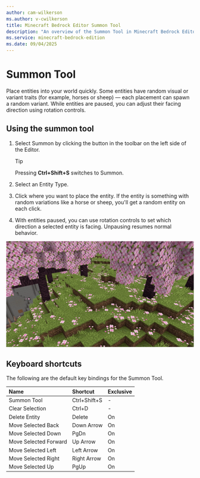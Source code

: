 ```yaml
---
author: cam-wilkerson
ms.author: v-cwilkerson
title: Minecraft Bedrock Editor Summon Tool
description: "An overview of the Summon Tool in Minecraft Bedrock Editor"
ms.service: minecraft-bedrock-edition
ms.date: 09/04/2025
---
```


# Summon Tool

Place entities into your world quickly. Some entities have random visual or variant traits (for example, horses or sheep) — each placement can spawn a random variant. While entities are paused, you can adjust their facing direction using rotation controls.

## Using the summon tool

1. Select Summon by clicking the button in the toolbar on the left side of the Editor.
    > [!TIP]
    > Pressing **Ctrl+Shift+S** switches to Summon.

2. Select an Entity Type.

3. Click where you want to place the entity. If the entity is something with random variations like a horse or sheep, you'll get a random entity on each click.

4. With entities paused, you can use rotation controls to set which direction a selected entity is facing. Unpausing resumes normal behavior.

![Image of a world with many foxes](Media/GIFs/Summon.gif)


## Keyboard shortcuts

The following are the default key bindings for the Summon Tool.

| Name | Shortcut | Exclusive |
|:----|:----|:----|
| Summon Tool | Ctrl+Shift+S | - |
| Clear Selection | Ctrl+D | - |
| Delete Entity | Delete | On |
| Move Selected Back | Down Arrow | On |
| Move Selected Down | PgDn | On |
| Move Selected Forward | Up Arrow | On |
| Move Selected Left | Left Arrow | On |
| Move Selected Right | Right Arrow | On |
| Move Selected Up | PgUp | On |

